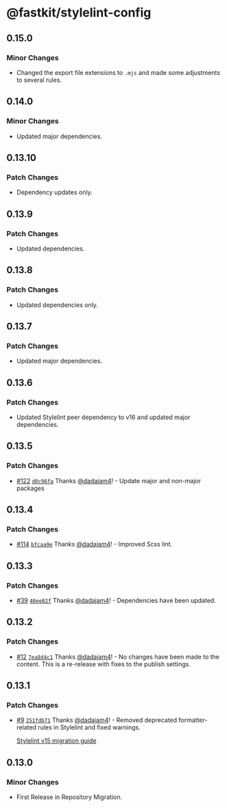 # @fastkit/stylelint-config

## 0.15.0

### Minor Changes

- Changed the export file extensions to `.mjs` and made some adjustments to several rules.

## 0.14.0

### Minor Changes

- Updated major dependencies.

## 0.13.10

### Patch Changes

- Dependency updates only.

## 0.13.9

### Patch Changes

- Updated dependencies.

## 0.13.8

### Patch Changes

- Updated dependencies only.

## 0.13.7

### Patch Changes

- Updated major dependencies.

## 0.13.6

### Patch Changes

- Updated Stylelint peer dependency to v16 and updated major dependencies.

## 0.13.5

### Patch Changes

- [#122](https://github.com/dadajam4/fastkit/pull/122) [`d0c96fa`](https://github.com/dadajam4/fastkit/commit/d0c96faf96b6c91bcb8bc0b1ca9d22fc8ede303e) Thanks [@dadajam4](https://github.com/dadajam4)! - Update major and non-major packages

## 0.13.4

### Patch Changes

- [#114](https://github.com/dadajam4/fastkit/pull/114) [`bfcaa9e`](https://github.com/dadajam4/fastkit/commit/bfcaa9e05cce7e60b2826847f4c710313b626d56) Thanks [@dadajam4](https://github.com/dadajam4)! - Improved Scss lint.

## 0.13.3

### Patch Changes

- [#39](https://github.com/dadajam4/fastkit/pull/39) [`40ee82f`](https://github.com/dadajam4/fastkit/commit/40ee82f4501b88e44ad9b67918df2237298493a0) Thanks [@dadajam4](https://github.com/dadajam4)! - Dependencies have been updated.

## 0.13.2

### Patch Changes

- [#12](https://github.com/dadajam4/fastkit/pull/12) [`7ea8d4c1`](https://github.com/dadajam4/fastkit/commit/7ea8d4c112f70990887a345e0dd61e9060434bc7) Thanks [@dadajam4](https://github.com/dadajam4)! - No changes have been made to the content. This is a re-release with fixes to the publish settings.

## 0.13.1

### Patch Changes

- [#9](https://github.com/dadajam4/fastkit/pull/9) [`251fdb71`](https://github.com/dadajam4/fastkit/commit/251fdb71feeb489ef06937e13a2e5aeae2234c25) Thanks [@dadajam4](https://github.com/dadajam4)! - Removed deprecated formatter-related rules in Stylelint and fixed warnings.

  [Stylelint v15 migration guide](https://stylelint.io/migration-guide/to-15/#deprecated-stylistic-rules)

## 0.13.0

### Minor Changes

- First Release in Repository Migration.
